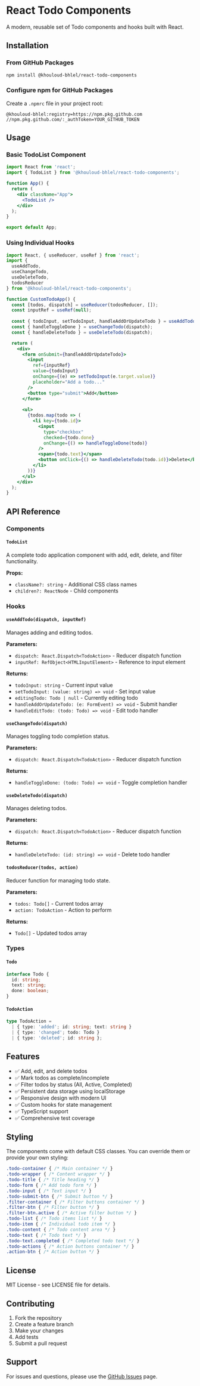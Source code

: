 # React Todo Components

A modern, reusable set of Todo components and hooks built with React.

## Installation

### From GitHub Packages

```bash
npm install @khouloud-bhlel/react-todo-components
```

### Configure npm for GitHub Packages

Create a `.npmrc` file in your project root:

```
@khouloud-bhlel:registry=https://npm.pkg.github.com
//npm.pkg.github.com/:_authToken=YOUR_GITHUB_TOKEN
```

## Usage

### Basic TodoList Component

```jsx
import React from 'react';
import { TodoList } from '@khouloud-bhlel/react-todo-components';

function App() {
  return (
    <div className="App">
      <TodoList />
    </div>
  );
}

export default App;
```

### Using Individual Hooks

```jsx
import React, { useReducer, useRef } from 'react';
import { 
  useAddTodo, 
  useChangeTodo, 
  useDeleteTodo, 
  todosReducer 
} from '@khouloud-bhlel/react-todo-components';

function CustomTodoApp() {
  const [todos, dispatch] = useReducer(todosReducer, []);
  const inputRef = useRef(null);
  
  const { todoInput, setTodoInput, handleAddOrUpdateTodo } = useAddTodo(dispatch, inputRef);
  const { handleToggleDone } = useChangeTodo(dispatch);
  const { handleDeleteTodo } = useDeleteTodo(dispatch);

  return (
    <div>
      <form onSubmit={handleAddOrUpdateTodo}>
        <input
          ref={inputRef}
          value={todoInput}
          onChange={(e) => setTodoInput(e.target.value)}
          placeholder="Add a todo..."
        />
        <button type="submit">Add</button>
      </form>
      
      <ul>
        {todos.map(todo => (
          <li key={todo.id}>
            <input
              type="checkbox"
              checked={todo.done}
              onChange={() => handleToggleDone(todo)}
            />
            <span>{todo.text}</span>
            <button onClick={() => handleDeleteTodo(todo.id)}>Delete</button>
          </li>
        ))}
      </ul>
    </div>
  );
}
```

## API Reference

### Components

#### `TodoList`
A complete todo application component with add, edit, delete, and filter functionality.

**Props:**
- `className?: string` - Additional CSS class names
- `children?: ReactNode` - Child components

### Hooks

#### `useAddTodo(dispatch, inputRef)`
Manages adding and editing todos.

**Parameters:**
- `dispatch: React.Dispatch<TodoAction>` - Reducer dispatch function
- `inputRef: RefObject<HTMLInputElement>` - Reference to input element

**Returns:**
- `todoInput: string` - Current input value
- `setTodoInput: (value: string) => void` - Set input value
- `editingTodo: Todo | null` - Currently editing todo
- `handleAddOrUpdateTodo: (e: FormEvent) => void` - Submit handler
- `handleEditTodo: (todo: Todo) => void` - Edit todo handler

#### `useChangeTodo(dispatch)`
Manages toggling todo completion status.

**Parameters:**
- `dispatch: React.Dispatch<TodoAction>` - Reducer dispatch function

**Returns:**
- `handleToggleDone: (todo: Todo) => void` - Toggle completion handler

#### `useDeleteTodo(dispatch)`
Manages deleting todos.

**Parameters:**
- `dispatch: React.Dispatch<TodoAction>` - Reducer dispatch function

**Returns:**
- `handleDeleteTodo: (id: string) => void` - Delete todo handler

#### `todosReducer(todos, action)`
Reducer function for managing todo state.

**Parameters:**
- `todos: Todo[]` - Current todos array
- `action: TodoAction` - Action to perform

**Returns:**
- `Todo[]` - Updated todos array

### Types

#### `Todo`
```typescript
interface Todo {
  id: string;
  text: string;
  done: boolean;
}
```

#### `TodoAction`
```typescript
type TodoAction = 
  | { type: 'added'; id: string; text: string }
  | { type: 'changed'; todo: Todo }
  | { type: 'deleted'; id: string };
```

## Features

- ✅ Add, edit, and delete todos
- ✅ Mark todos as complete/incomplete
- ✅ Filter todos by status (All, Active, Completed)
- ✅ Persistent data storage using localStorage
- ✅ Responsive design with modern UI
- ✅ Custom hooks for state management
- ✅ TypeScript support
- ✅ Comprehensive test coverage

## Styling

The components come with default CSS classes. You can override them or provide your own styling:

```css
.todo-container { /* Main container */ }
.todo-wrapper { /* Content wrapper */ }
.todo-title { /* Title heading */ }
.todo-form { /* Add todo form */ }
.todo-input { /* Text input */ }
.todo-submit-btn { /* Submit button */ }
.filter-container { /* Filter buttons container */ }
.filter-btn { /* Filter button */ }
.filter-btn.active { /* Active filter button */ }
.todo-list { /* Todo items list */ }
.todo-item { /* Individual todo item */ }
.todo-content { /* Todo content area */ }
.todo-text { /* Todo text */ }
.todo-text.completed { /* Completed todo text */ }
.todo-actions { /* Action buttons container */ }
.action-btn { /* Action button */ }
```

## License

MIT License - see LICENSE file for details.

## Contributing

1. Fork the repository
2. Create a feature branch
3. Make your changes
4. Add tests
5. Submit a pull request

## Support

For issues and questions, please use the [GitHub Issues](https://github.com/Khouloud-Bhlel/React-Todo-Application-with-Test-Automation/issues) page.
